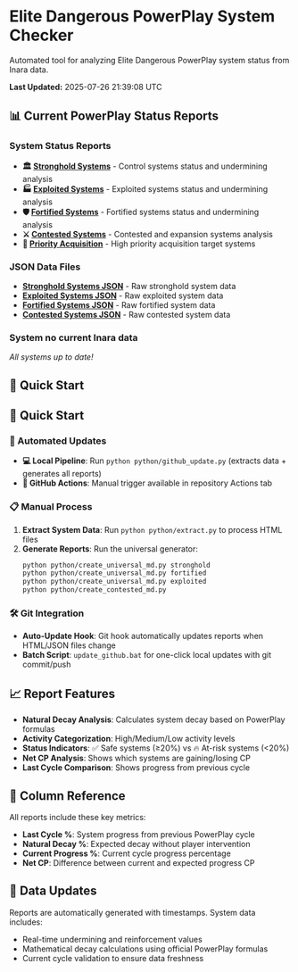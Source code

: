 # Elite Dangerous PowerPlay System Checker

Automated tool for analyzing Elite Dangerous PowerPlay system status from Inara data.

**Last Updated:** 2025-07-26 21:39:08 UTC

## 📊 Current PowerPlay Status Reports

### System Status Reports
- **🏛️ [Stronghold Systems](stronghold_status.md)** - Control systems status and undermining analysis
- **🏭 [Exploited Systems](exploited_status.md)** - Exploited systems status and undermining analysis  
- **🛡️ [Fortified Systems](fortified_status.md)** - Fortified systems status and undermining analysis
- **⚔️ [Contested Systems](contested_status.md)** - Contested and expansion systems analysis
- **🎯 [Priority Acquisition](accquise_prio.md)** - High priority acquisition target systems

### JSON Data Files
- **[Stronghold Systems JSON](json/stronghold_systems.json)** - Raw stronghold system data
- **[Exploited Systems JSON](json/exploited_systems.json)** - Raw exploited system data
- **[Fortified Systems JSON](json/fortified_systems.json)** - Raw fortified system data
- **[Contested Systems JSON](json/contested_systems.json)** - Raw contested system data

### System no current Inara data
*All systems up to date!*

## 🚀 Quick Start

## 🚀 Quick Start

### 🔄 Automated Updates
- **💻 Local Pipeline**: Run `python python/github_update.py` (extracts data + generates all reports)
- **🤖 GitHub Actions**: Manual trigger available in repository Actions tab

### 📋 Manual Process  
1. **Extract System Data**: Run `python python/extract.py` to process HTML files
2. **Generate Reports**: Run the universal generator:
   ```bash
   python python/create_universal_md.py stronghold
   python python/create_universal_md.py fortified  
   python python/create_universal_md.py exploited
   python python/create_contested_md.py
   ```

### 🛠️ Git Integration
- **Auto-Update Hook**: Git hook automatically updates reports when HTML/JSON files change
- **Batch Script**: `update_github.bat` for one-click local updates with git commit/push

## 📈 Report Features

- **Natural Decay Analysis**: Calculates system decay based on PowerPlay formulas
- **Activity Categorization**: High/Medium/Low activity levels
- **Status Indicators**: ✅ Safe systems (≥20%) vs 🔥 At-risk systems (<20%)
- **Net CP Analysis**: Shows which systems are gaining/losing CP
- **Last Cycle Comparison**: Shows progress from previous cycle

## 📝 Column Reference

All reports include these key metrics:
- **Last Cycle %**: System progress from previous PowerPlay cycle
- **Natural Decay %**: Expected decay without player intervention
- **Current Progress %**: Current cycle progress percentage
- **Net CP**: Difference between current and expected progress CP

## 🔄 Data Updates

Reports are automatically generated with timestamps. System data includes:
- Real-time undermining and reinforcement values
- Mathematical decay calculations using official PowerPlay formulas
- Current cycle validation to ensure data freshness